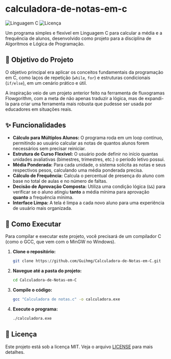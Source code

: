 #  calculadora-de-notas-em-c

![Linguagem C](https://img.shields.io/badge/Linguagem-C-blue.svg )
![Licença](https://img.shields.io/badge/Licen%C3%A7a-MIT-green.svg )

Um programa simples e flexível em Linguagem C para calcular a média e a frequência de alunos, desenvolvido como projeto para a disciplina de Algoritmos e Lógica de Programação.

## 🎯 Objetivo do Projeto

O objetivo principal era aplicar os conceitos fundamentais da programação em C, como laços de repetição (`while`, `for`) e estruturas condicionais (`if/else`), em um cenário prático e útil.

A inspiração veio de um projeto anterior feito na ferramenta de fluxogramas Flowgorithm, com a meta de não apenas traduzir a lógica, mas de expandi-la para criar uma ferramenta mais robusta que pudesse ser usada por educadores em situações reais.

## ✨ Funcionalidades

*   **Cálculo para Múltiplos Alunos:** O programa roda em um loop contínuo, permitindo ao usuário calcular as notas de quantos alunos forem necessários sem precisar reiniciar.
*   **Estrutura de Curso Flexível:** O usuário pode definir no início quantas unidades avaliativas (bimestres, trimestres, etc.) o período letivo possui.
*   **Média Ponderada:** Para cada unidade, o sistema solicita as notas e seus respectivos pesos, calculando uma média ponderada precisa.
*   **Cálculo de Frequência:** Calcula o percentual de presença do aluno com base no total de aulas e no número de faltas.
*   **Decisão de Aprovação Composta:** Utiliza uma condição lógica (`&&`) para verificar se o aluno atingiu **tanto** a média mínima para aprovação **quanto** a frequência mínima.
*   **Interface Limpa:** A tela é limpa a cada novo aluno para uma experiência de usuário mais organizada.

## 🚀 Como Executar

Para compilar e executar este projeto, você precisará de um compilador C (como o GCC, que vem com o MinGW no Windows).

1.  **Clone o repositório:**
    ```bash
    git clone https://github.com/Guihmg/Calculadora-de-Notas-em-C.git
    ```

2.  **Navegue até a pasta do projeto:**
    ```bash
    cd Calculadora-de-Notas-em-C
    ```

3.  **Compile o código:**
    ```bash
    gcc "Calculadora de notas.c" -o calculadora.exe
    ```

4.  **Execute o programa:**
    ```bash
    ./calculadora.exe
    ```

## 📝 Licença

Este projeto está sob a licença MIT. Veja o arquivo [LICENSE](LICENSE ) para mais detalhes.
